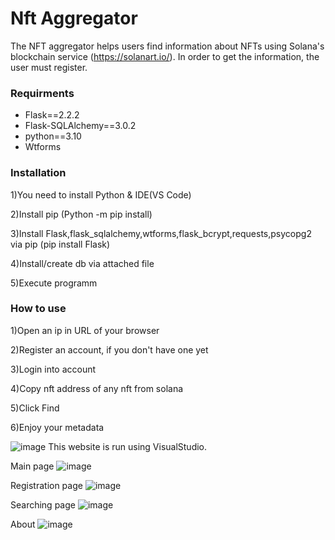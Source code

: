 # Nft Aggregator

The NFT aggregator helps users find information about NFTs using Solana's blockchain service (https://solanart.io/). In order to get the information, the user must register.

### Requirments
* Flask==2.2.2
* Flask-SQLAlchemy==3.0.2
* python==3.10
* Wtforms

### Installation

1)You need to install Python & IDE(VS Code)

2)Install pip (Python -m pip install)

3)Install Flask,flask_sqlalchemy,wtforms,flask_bcrypt,requests,psycopg2 via pip (pip install Flask)

4)Install/create db via attached file

5)Execute programm

### How to use
1)Open an ip in URL of your browser

2)Register an account, if you don't have one yet

3)Login into account

4)Copy nft address of any nft from solana

5)Click Find

6)Enjoy your metadata

![image](https://user-images.githubusercontent.com/97554402/199928696-d2ba6430-3816-495c-b3df-400870448e85.png)
This website is run using VisualStudio.

Main page
![image](https://user-images.githubusercontent.com/97554402/199933313-45517cff-038e-40f3-8bde-0c118c5d79df.png)
 
Registration page
![image](https://user-images.githubusercontent.com/97554402/199933466-1b95b347-fc06-4f5c-ab9e-508a9674513b.png)

Searching page
![image](https://user-images.githubusercontent.com/97554402/199933597-e0e99f69-a015-45ac-a6dc-ab9562843263.png)

About 
![image](https://user-images.githubusercontent.com/97554402/199933673-e98afc26-a080-4053-a34c-25b96c80f7f7.png)

